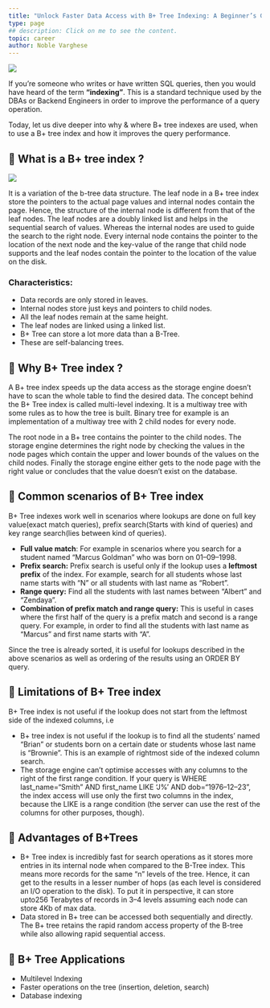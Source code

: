 ```yaml
---
title: "Unlock Faster Data Access with B+ Tree Indexing: A Beginner’s Guide".
type: page
## description: Click on me to see the content.
topic: career
author: Noble Varghese
---
```


![](https://noble-varghese.github.io/portfolio/images/b_tree_img1.jpeg)

If you’re someone who writes or have written SQL queries, then you would have heard of the term **“indexing”**. This is a standard technique used by the DBAs or Backend Engineers in order to improve the performance of a query operation.

Today, let us dive deeper into why & where B+ tree indexes are used, when to use a B+ tree index and how it improves the query performance.

## 🔎 What is a B+ tree index ?

![](https://noble-varghese.github.io/portfolio/images/Btree.jpeg)

It is a variation of the b-tree data structure. The leaf node in a B+ tree index store the pointers to the actual page values and internal nodes contain the page. Hence, the structure of the internal node is different from that of the leaf nodes. The leaf nodes are a doubly linked list and helps in the sequential search of values. Whereas the internal nodes are used to guide the search to the right node. Every internal node contains the pointer to the location of the next node and the key-value of the range that child node supports and the leaf nodes contain the pointer to the location of the value on the disk.

### Characteristics:

-   Data records are only stored in leaves.
-   Internal nodes store just keys and pointers to child nodes.
-   All the leaf nodes remain at the same height.
-   The leaf nodes are linked using a linked list.
-   B+ Tree can store a lot more data than a B-Tree.
-   These are self-balancing trees.

## 🔎 Why B+ Tree index ?

A B+ tree index speeds up the data access as the storage engine doesn’t have to scan the whole table to find the desired data. The concept behind the B+ Tree index is called multi-level indexing. It is a multiway tree with some rules as to how the tree is built. Binary tree for example is an implementation of a multiway tree with 2 child nodes for every node.

The root node in a B+ tree contains the pointer to the child nodes. The storage engine determines the right node by checking the values in the node pages which contain the upper and lower bounds of the values on the child nodes. Finally the storage engine either gets to the node page with the right value or concludes that the value doesn’t exist on the database.

## 🔎 Common scenarios of B+ Tree index

B+ Tree indexes work well in scenarios where lookups are done on full key value(exact match queries), prefix search(Starts with kind of queries) and key range search(lies between kind of queries).

-   **Full value match**: For example in scenarios where you search for a student named “Marcus Goldman” who was born on 01–09–1998.
-   **Prefix search:** Prefix search is useful only if the lookup uses a **leftmost prefix** of the index. For example, search for all students whose last name starts with “N” or all students with last name as “Robert”.
-   **Range query:** Find all the students with last names between “Albert” and “Zendaya”.
-   **Combination of prefix match and range query:** This is useful in cases where the first half of the query is a prefix match and second is a range query. For example, in order to find all the students with last name as “Marcus” and first name starts with “A”.

Since the tree is already sorted, it is useful for lookups described in the above scenarios as well as ordering of the results using an ORDER BY query.

## 🔎 Limitations of B+ Tree index

B+ Tree index is not useful if the lookup does not start from the leftmost side of the indexed columns, i.e

-   B+ tree index is not useful if the lookup is to find all the students’ named “Brian” or students born on a certain date or students whose last name is “Brownie”. This is an example of rightmost side of the indexed column search.
-   The storage engine can’t optimise accesses with any columns to the right of the first range condition. If your query is WHERE last_name=“Smith” AND first_name LIKE ‘J%’ AND dob=“1976–12–23”, the index access will use only the first two columns in the index, because the LIKE is a range condition (the server can use the rest of the columns for other purposes, though).

## 🔎 **Advantages of B+Trees**

-   B+ Tree index is incredibly fast for search operations as it stores more entries in its internal node when compared to the B-Tree index. This means more records for the same “n” levels of the tree. Hence, it can get to the results in a lesser number of hops (as each level is considered an I/O operation to the disk). To put it in perspective, it can store upto256 Terabytes of records in 3–4 levels assuming each node can store 4Kb of max data.
-   Data stored in B+ tree can be accessed both sequentially and directly. The B+ tree retains the rapid random access property of the B-tree while also allowing rapid sequential access.

## 🔎 B+ Tree Applications

-   Multilevel Indexing
-   Faster operations on the tree (insertion, deletion, search)
-   Database indexing